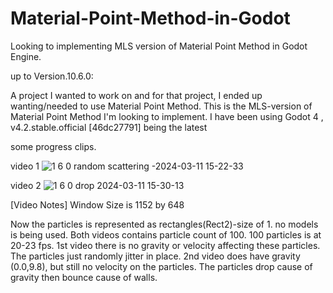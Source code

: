 # Material-Point-Method-in-Godot

Looking to implementing MLS version of Material Point Method in Godot Engine.

up to Version.10.6.0:

A project I wanted to work on and for that project, I ended up wanting/needed to use Material Point Method. 
This is the MLS-version of Material Point Method I'm looking to implement. 
I have been using Godot 4 , v4.2.stable.official [46dc27791] being the latest

some progress clips.

video 1
![1 6 0  random scattering -2024-03-11 15-22-33](https://github.com/Exis10tial/Material-Point-Method-in-Godot/assets/62639345/1258e0d3-94e6-4b7c-a7f9-009a39401e16)


video 2
![1 6 0   drop 2024-03-11 15-30-13](https://github.com/Exis10tial/Material-Point-Method-in-Godot/assets/62639345/3cf9459d-53f3-4894-ba8c-0b66a162c26f)


[Video Notes]
Window Size is 1152 by 648

Now the particles is represented as rectangles(Rect2)-size of 1.
no models is being used.
Both videos contains particle count of 100.
100 particles is at 20-23 fps.
1st video there is no gravity or velocity affecting these particles. The particles just randomly jitter in place.
2nd video does have gravity (0.0,9.8), but still no velocity on the particles. The particles drop cause of gravity then bounce cause of walls.
